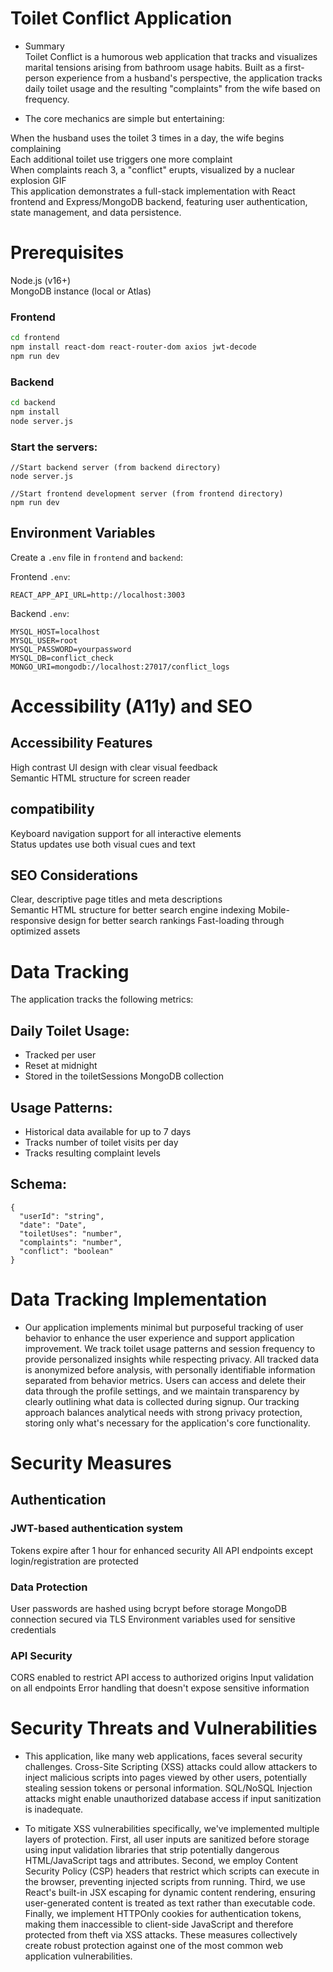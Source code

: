 # Toilet Conflict Application
- Summary  
Toilet Conflict is a humorous web application that tracks and visualizes marital tensions arising from bathroom usage habits. Built as a first-person experience from a husband's perspective, the application tracks daily toilet usage and the resulting "complaints" from the wife based on frequency.  

- The core mechanics are simple but entertaining:  

When the husband uses the toilet 3 times in a day, the wife begins complaining  
Each additional toilet use triggers one more complaint  
When complaints reach 3, a "conflict" erupts, visualized by a nuclear explosion GIF  
This application demonstrates a full-stack   implementation with React frontend and Express/MongoDB backend, featuring user authentication, state management, and data persistence.  


# Prerequisites  

Node.js (v16+)  
MongoDB instance (local or Atlas)  

### Frontend
```sh
cd frontend
npm install react-dom react-router-dom axios jwt-decode
npm run dev
```

### Backend
```sh
cd backend
npm install
node server.js
```

### Start the servers:
```
//Start backend server (from backend directory)
node server.js

//Start frontend development server (from frontend directory)
npm run dev
```


## Environment Variables

Create a `.env` file in `frontend` and `backend`:  

Frontend `.env`:  
```
REACT_APP_API_URL=http://localhost:3003
```

Backend `.env`:
```
MYSQL_HOST=localhost
MYSQL_USER=root
MYSQL_PASSWORD=yourpassword
MYSQL_DB=conflict_check
MONGO_URI=mongodb://localhost:27017/conflict_logs
```
# Accessibility (A11y) and SEO
## Accessibility Features
High contrast UI design with clear visual feedback  
Semantic HTML structure for screen reader   
## compatibility
Keyboard navigation support for all interactive elements  
Status updates use both visual cues and text  
## SEO Considerations  
Clear, descriptive page titles and meta descriptions  
Semantic HTML structure for better search engine indexing
Mobile-responsive design for better search rankings
Fast-loading through optimized assets

# Data Tracking
The application tracks the following metrics:

## Daily Toilet Usage:
- Tracked per user
- Reset at midnight
- Stored in the toiletSessions MongoDB collection

## Usage Patterns:
- Historical data available for up to 7 days
- Tracks number of toilet visits per day
- Tracks resulting complaint levels

## Schema:
```
{
  "userId": "string",
  "date": "Date",
  "toiletUses": "number",
  "complaints": "number",
  "conflict": "boolean"
}
```

# Data Tracking Implementation

- Our application implements minimal but purposeful tracking of user behavior to enhance the user experience and support application improvement. We track toilet usage patterns and session frequency to provide personalized insights while respecting privacy. All tracked data is anonymized before analysis, with personally identifiable information separated from behavior metrics. Users can access and delete their data through the profile settings, and we maintain transparency by clearly outlining what data is collected during signup. Our tracking approach balances analytical needs with strong privacy protection, storing only what's necessary for the application's core functionality.

# Security Measures

## Authentication
### JWT-based authentication system
Tokens expire after 1 hour for enhanced security
All API endpoints except login/registration are protected

### Data Protection
User passwords are hashed using bcrypt before storage
MongoDB connection secured via TLS
Environment variables used for sensitive credentials

### API Security
CORS enabled to restrict API access to authorized origins
Input validation on all endpoints
Error handling that doesn't expose sensitive information

# Security Threats and Vulnerabilities

- This application, like many web applications, faces several security challenges. Cross-Site Scripting (XSS) attacks could allow attackers to inject malicious scripts into pages viewed by other users, potentially stealing session tokens or personal information. SQL/NoSQL Injection attacks might enable unauthorized database access if input sanitization is inadequate. 

- To mitigate XSS vulnerabilities specifically, we've implemented multiple layers of protection. First, all user inputs are sanitized before storage using input validation libraries that strip potentially dangerous HTML/JavaScript tags and attributes. Second, we employ Content Security Policy (CSP) headers that restrict which scripts can execute in the browser, preventing injected scripts from running. Third, we use React's built-in JSX escaping for dynamic content rendering, ensuring user-generated content is treated as text rather than executable code. Finally, we implement HTTPOnly cookies for authentication tokens, making them inaccessible to client-side JavaScript and therefore protected from theft via XSS attacks. These measures collectively create robust protection against one of the most common web application vulnerabilities.
